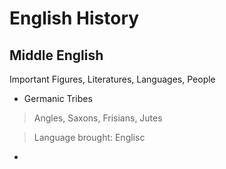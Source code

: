 # English History

## Middle English
Important Figures, Literatures, Languages, People
- Germanic Tribes
> Angles, Saxons, Frisians, Jutes

> Language brought: Englisc
- 
